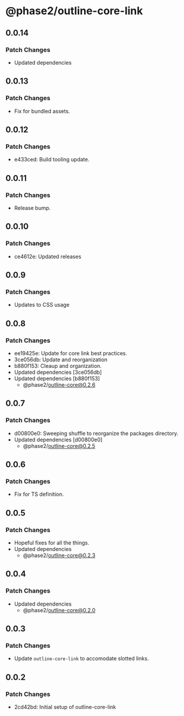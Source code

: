 # @phase2/outline-core-link

## 0.0.14

### Patch Changes

- Updated dependencies

## 0.0.13

### Patch Changes

- Fix for bundled assets.

## 0.0.12

### Patch Changes

- e433ced: Build tooling update.

## 0.0.11

### Patch Changes

- Release bump.

## 0.0.10

### Patch Changes

- ce4612e: Updated releases

## 0.0.9

### Patch Changes

- Updates to CSS usage

## 0.0.8

### Patch Changes

- ee19425e: Update for core link best practices.
- 3ce056db: Update and reorganization
- b880f153: Cleaup and organization.
- Updated dependencies [3ce056db]
- Updated dependencies [b880f153]
  - @phase2/outline-core@0.2.6

## 0.0.7

### Patch Changes

- d00800e0: Sweeping shuffle to reorganize the packages directory.
- Updated dependencies [d00800e0]
  - @phase2/outline-core@0.2.5

## 0.0.6

### Patch Changes

- Fix for TS definition.

## 0.0.5

### Patch Changes

- Hopeful fixes for all the things.
- Updated dependencies
  - @phase2/outline-core@0.2.3

## 0.0.4

### Patch Changes

- Updated dependencies
  - @phase2/outline-core@0.2.0

## 0.0.3

### Patch Changes

- Update `outline-core-link` to accomodate slotted links.

## 0.0.2

### Patch Changes

- 2cd42bd: Initial setup of outline-core-link
